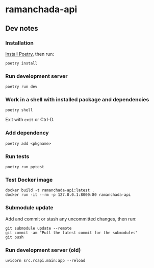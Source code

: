 # ramanchada-api

## Dev notes

### Installation

[Install Poetry](https://python-poetry.org/docs/#installation), then run:
```
poetry install
```

### Run development server

```
poetry run dev
```

### Work in a shell with installed package and dependencies

```
poetry shell
```

Exit with `exit` or Ctrl-D.

### Add dependency

```
poetry add <pkgname>
```

### Run tests

```
poetry run pytest
```

### Test Docker image

```
docker build -t ramanchada-api:latest .
docker run -it --rm -p 127.0.0.1:8000:80 ramanchada-api
```

### Submodule update

Add and commit or stash any uncommitted changes, then run:
```
git submodule update --remote
git commit -am "Pull the latest commit for the submodules"
git push
```

### Run development server (old)
```
uvicorn src.rcapi.main:app --reload
```
